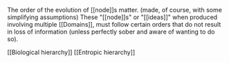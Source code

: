 The order of the evolution of [[node]]s matter. (made, of course, with some simplifying assumptions)
These "[[node]]s" or "[[ideas]]" when produced involving multiple [[Domains]], must follow certain orders that do not result in loss of information (unless perfectly sober and aware of wanting to do so).

[[Biological hierarchy]]
[[Entropic hierarchy]]





